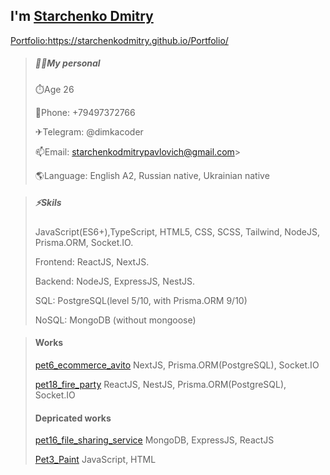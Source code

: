 ## I'm <a href="/README.md" >Starchenko Dmitry</a>

<a href="https://starchenkodmitry.github.io/Portfolio/" >Portfolio:</a>https://starchenkodmitry.github.io/Portfolio/

> ##### 👨‍🎓My personal
> ⏱️Age 26
> 
> 📱Phone: +79497372766
>
> ✈Telegram: @dimkacoder
> 
> 📫Email: starchenkodmitrypavlovich@gmail.com>
> 
> 🌎Language: English A2, Russian native, Ukrainian native

> ##### ⚡Skils
> JavaScript(ES6+),TypeScript, HTML5, CSS, SCSS, Tailwind, NodeJS, Prisma.ORM, Socket.IO.
> 
> Frontend: ReactJS, NextJS.
> 
> Backend: NodeJS, ExpressJS, NestJS.
> 
> SQL: PostgreSQL(level 5/10, with Prisma.ORM 9/10)
> 
> NoSQL: MongoDB (without mongoose)

> #### Works
> [pet6_ecommerce_avito](https://github.com/StarchenkoDmitry/pet6_ecommerce_avito)
> NextJS, Prisma.ORM(PostgreSQL), Socket.IO
> 
> [pet18_fire_party](https://github.com/StarchenkoDmitry/pet18_fire_party)
> ReactJS, NestJS, Prisma.ORM(PostgreSQL), Socket.IO
> 
> #### Depricated works
> [pet16_file_sharing_service](https://github.com/StarchenkoDmitry/pet16_file_sharing_service)
> MongoDB, ExpressJS, ReactJS
> 
> [Pet3_Paint](https://github.com/StarchenkoDmitry/Pet3_Paint)
> JavaScript, HTML
